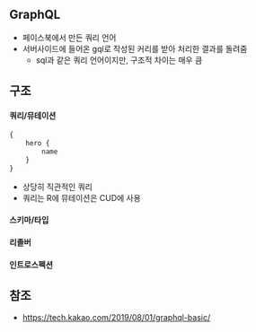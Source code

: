 ## GraphQL
- 페이스북에서 만든 쿼리 언어
- 서버사이드에 들어온 gql로 작성된 커리를 받아 처리한 결과를 돌려줌
    - sql과 같은 쿼리 언어이지만, 구조적 차이는 매우 큼

## 구조

#### 쿼리/뮤테이션

```GraphQL
{
    hero {
        name
    }
}
```

- 상당히 직관적인 쿼리
- 쿼리는 R에 뮤테이션은 CUD에 사용

#### 스키마/타입

#### 리졸버

#### 인트로스펙션

## 참조
- https://tech.kakao.com/2019/08/01/graphql-basic/
